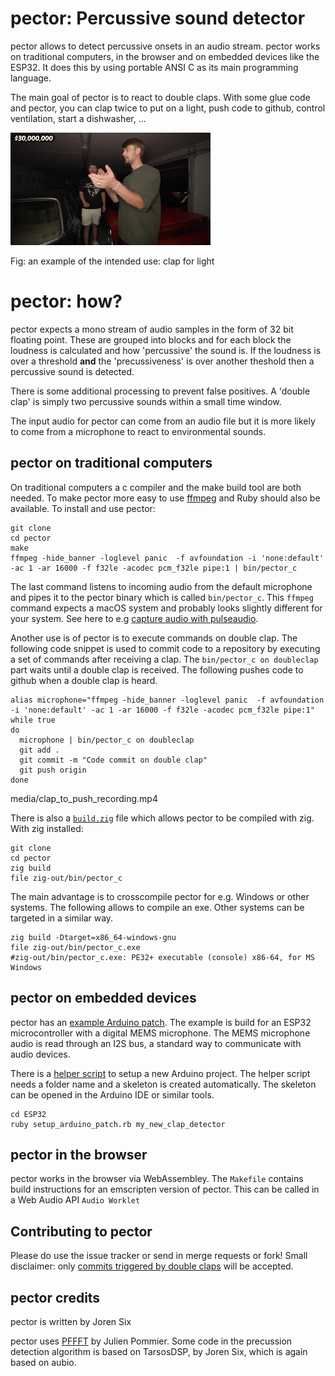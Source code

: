 # pector: Percussive sound detector

pector allows to detect percussive onsets in an audio stream. pector works on traditional computers, in the browser and on embedded devices like the ESP32. It does this by using portable ANSI C as its main programming language.

The main goal of pector is to react to double claps. With some glue code and pector, you can clap twice to put on a light, push code to github, control ventilation, start a dishwasher, ... 

![Clap for light](media/clap_for_light.gif)

Fig: an example of the intended use: clap for light

# pector: how?

pector expects a mono stream of audio samples in the form of 32 bit floating point. These are grouped into blocks and for each block the loudness is calculated and how 'percussive' the sound is. If the loudness is over a threshold **and** the 'precussiveness' is over another theshold then a percussive sound is detected.

There is some additional processing to prevent false positives. A 'double clap' is simply two percussive sounds within a small time window.

The input audio for pector can come from an audio file but it is more likely to come from a microphone to react to environmental sounds.

## pector on traditional computers

On traditional computers a c compiler and the make build tool are both needed. To make pector more easy to use [ffmpeg](http://ffmpeg.org) and Ruby should also be available. To install and use pector:

```
git clone 
cd pector
make
ffmpeg -hide_banner -loglevel panic  -f avfoundation -i 'none:default' -ac 1 -ar 16000 -f f32le -acodec pcm_f32le pipe:1 | bin/pector_c
```

The last command listens to incoming audio from the default microphone and pipes it to the pector binary which is called `bin/pector_c`. This `ffmpeg` command expects a macOS system and probably looks slightly different for your system. See here to e.g [capture audio with pulseaudio](https://trac.ffmpeg.org/wiki/Capture/PulseAudio).

Another use is of pector is to execute commands on double clap. The following code snippet is used to commit code to a repository by executing a set of commands after receiving a clap. The `bin/pector_c on doubleclap` part waits until a double clap is received. The following pushes code to github when a double clap is heard.

```
alias microphone="ffmpeg -hide_banner -loglevel panic  -f avfoundation -i 'none:default' -ac 1 -ar 16000 -f f32le -acodec pcm_f32le pipe:1"
while true
do
  microphone | bin/pector_c on doubleclap
  git add .
  git commit -m "Code commit on double clap"
  git push origin
done
```

media/clap_to_push_recording.mp4


There is also a [`build.zig`](build.zig) file which allows pector to be compiled with zig. With zig installed:

```
git clone 
cd pector
zig build
file zig-out/bin/pector_c
```

The main advantage is to crosscompile pector for e.g. Windows or other systems. The following allows to compile an exe. Other systems can be targeted in a similar way.

```
zig build -Dtarget=x86_64-windows-gnu
file zig-out/bin/pector_c.exe
#zig-out/bin/pector_c.exe: PE32+ executable (console) x86-64, for MS Windows
```

## pector on embedded devices

pector has an [example Arduino patch](ESP32/clap_detector/clap_detector.ino). The example is build for an ESP32 microcontroller with a digital MEMS microphone. The MEMS microphone audio is read through an I2S bus, a standard way to communicate with audio devices.

There is a [helper script](ESP32/setup_arduino_patch.rb) to setup a new Arduino project. The helper script needs a folder name and a skeleton is created automatically. The skeleton can be opened in the Arduino IDE or similar tools.

```
cd ESP32
ruby setup_arduino_patch.rb my_new_clap_detector
```

## pector in the browser

pector works in the browser via WebAssembley. The `Makefile` contains build instructions for an emscripten version of pector. This can be called in a Web Audio API `Audio Worklet` 


## Contributing to pector

Please do use the issue tracker or send in merge requests or fork! Small disclaimer: only [commits triggered by double claps](#pector-on-traditional-computers) will be accepted. 

## pector credits

pector is written by Joren Six

pector uses [PFFFT](https://bitbucket.org/jpommier/pffft) by Julien Pommier. Some code in the precussion detection algorithm is based on TarsosDSP, by Joren Six, which is again based on aubio.



